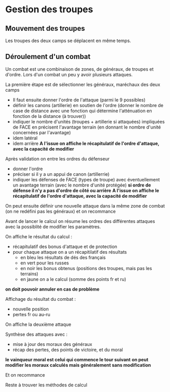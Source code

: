 # Gestion des troupes

## Mouvement des troupes
Les troupes des deux camps se déplacent en même temps.

## Déroulement d'un combat
Un combat est une combinaison de zones, de généraux, de troupes et d'ordre. Lors d'un combat un peu y avoir plusieurs attaques.

La première étape est de sélectionner les généraux, maréchaux des deux camps
* Il faut ensuite donner l'ordre de l'attaque (parmi le 9 possibles)
* définir les canons (artillerie) en soutien de l'ordre (donner le nombre de case de distance avec une fonction qui détermine l'atténuation en fonction de la distance (à trouver))
* indiquer le nombre d'unités (troupes + artillerie si attaquées) impliquées de FACE en précisent l'avantage terrain (en donnant le nombre d'unité concernées par l'avantage)
* idem latéral
* idem arrière
**A l'issue on affiche le récapitulatif de l'ordre d'attaque, avec la capacité de modifier**

Après validation on entre les ordres du défenseur
* donner l'ordre
* préciser si il y a un appui de canon (artillerrie)
* indiquer les défenses de FACE (types de troupe) avec éventuellement un avantage terrain (avec le nombre d'unité protégée)
**si ordre de défense il n'y a pas d'ordre de côté ou arrière**
**A l'issue on affiche le récapitulatif de l'ordre d'attaque, avec la capacité de modifier**

On peut ensuite définir une nouvelle attaque dans la même zone de combat (on ne redéfini pas les généraux)
et on recommance


Avant de lancer le calcul on résume les ordres des différentes attaques avec la possiblité de modifier les paramètres.

On affiche le résultat du calcul :
* récapitulatif des bonus d'attaque et de protection
* pour chaque attaque on a un récapitilatif des résultats
  * en bleu les résultats de dés des français
  * en vert pour les russes
  * en noir les bonus obtenus (positions des troupes, mais pas les terrains)
  * en jaune on a le calcul (somme des points fr et ru)

**on doit pouvoir annuler en cas de problème**

Affichage du résultat du combat :
* nouvelle position
* pertes fr ou au-ru

On affiche la deuxième attaque


Synthèse des attaques avec :
* mise à jour des moraux des généraux
* récap des pertes, des points de victoire, et du moral

**le vainqueur moral est celui qui commence le tour suivant**
**on peut modifier les moraux calculés mais généralement sans modification**


Et on recommance



Reste à trouver les méthodes de calcul 




